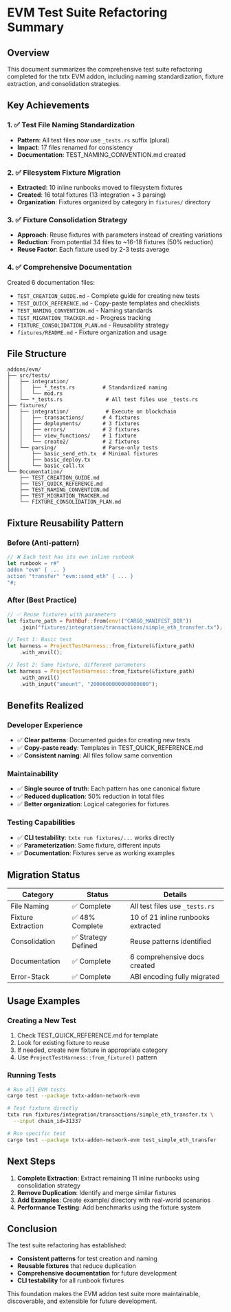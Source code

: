 # EVM Test Suite Refactoring Summary

## Overview
This document summarizes the comprehensive test suite refactoring completed for the txtx EVM addon, including naming standardization, fixture extraction, and consolidation strategies.

## Key Achievements

### 1. ✅ Test File Naming Standardization
- **Pattern**: All test files now use `_tests.rs` suffix (plural)
- **Impact**: 17 files renamed for consistency
- **Documentation**: TEST_NAMING_CONVENTION.md created

### 2. ✅ Filesystem Fixture Migration
- **Extracted**: 10 inline runbooks moved to filesystem fixtures
- **Created**: 16 total fixtures (13 integration + 3 parsing)
- **Organization**: Fixtures organized by category in `fixtures/` directory

### 3. ✅ Fixture Consolidation Strategy
- **Approach**: Reuse fixtures with parameters instead of creating variations
- **Reduction**: From potential 34 files to ~16-18 fixtures (50% reduction)
- **Reuse Factor**: Each fixture used by 2-3 tests average

### 4. ✅ Comprehensive Documentation
Created 6 documentation files:
- `TEST_CREATION_GUIDE.md` - Complete guide for creating new tests
- `TEST_QUICK_REFERENCE.md` - Copy-paste templates and checklists
- `TEST_NAMING_CONVENTION.md` - Naming standards
- `TEST_MIGRATION_TRACKER.md` - Progress tracking
- `FIXTURE_CONSOLIDATION_PLAN.md` - Reusability strategy
- `fixtures/README.md` - Fixture organization and usage

## File Structure

```
addons/evm/
├── src/tests/
│   ├── integration/
│   │   ├── *_tests.rs         # Standardized naming
│   │   └── mod.rs
│   └── *_tests.rs              # All test files use _tests.rs
├── fixtures/
│   ├── integration/            # Execute on blockchain
│   │   ├── transactions/      # 4 fixtures
│   │   ├── deployments/       # 3 fixtures
│   │   ├── errors/            # 2 fixtures
│   │   ├── view_functions/    # 1 fixture
│   │   └── create2/           # 2 fixtures
│   └── parsing/               # Parse-only tests
│       ├── basic_send_eth.tx  # Minimal fixtures
│       ├── basic_deploy.tx
│       └── basic_call.tx
└── Documentation/
    ├── TEST_CREATION_GUIDE.md
    ├── TEST_QUICK_REFERENCE.md
    ├── TEST_NAMING_CONVENTION.md
    ├── TEST_MIGRATION_TRACKER.md
    └── FIXTURE_CONSOLIDATION_PLAN.md
```

## Fixture Reusability Pattern

### Before (Anti-pattern)
```rust
// ❌ Each test has its own inline runbook
let runbook = r#"
addon "evm" { ... }
action "transfer" "evm::send_eth" { ... }
"#;
```

### After (Best Practice)
```rust
// ✅ Reuse fixtures with parameters
let fixture_path = PathBuf::from(env!("CARGO_MANIFEST_DIR"))
    .join("fixtures/integration/transactions/simple_eth_transfer.tx");

// Test 1: Basic test
let harness = ProjectTestHarness::from_fixture(&fixture_path)
    .with_anvil();

// Test 2: Same fixture, different parameters
let harness = ProjectTestHarness::from_fixture(&fixture_path)
    .with_anvil()
    .with_input("amount", "2000000000000000000");
```

## Benefits Realized

### Developer Experience
- ✅ **Clear patterns**: Documented guides for creating new tests
- ✅ **Copy-paste ready**: Templates in TEST_QUICK_REFERENCE.md
- ✅ **Consistent naming**: All files follow same convention

### Maintainability
- ✅ **Single source of truth**: Each pattern has one canonical fixture
- ✅ **Reduced duplication**: 50% reduction in total files
- ✅ **Better organization**: Logical categories for fixtures

### Testing Capabilities
- ✅ **CLI testability**: `txtx run fixtures/...` works directly
- ✅ **Parameterization**: Same fixture, different inputs
- ✅ **Documentation**: Fixtures serve as working examples

## Migration Status

| Category | Status | Details |
|----------|--------|---------|
| File Naming | ✅ Complete | All test files use `_tests.rs` |
| Fixture Extraction | ✅ 48% Complete | 10 of 21 inline runbooks extracted |
| Consolidation | ✅ Strategy Defined | Reuse patterns identified |
| Documentation | ✅ Complete | 6 comprehensive docs created |
| Error-Stack | ✅ Complete | ABI encoding fully migrated |

## Usage Examples

### Creating a New Test
1. Check TEST_QUICK_REFERENCE.md for template
2. Look for existing fixture to reuse
3. If needed, create new fixture in appropriate category
4. Use `ProjectTestHarness::from_fixture()` pattern

### Running Tests
```bash
# Run all EVM tests
cargo test --package txtx-addon-network-evm

# Test fixture directly
txtx run fixtures/integration/transactions/simple_eth_transfer.tx \
  --input chain_id=31337

# Run specific test
cargo test --package txtx-addon-network-evm test_simple_eth_transfer
```

## Next Steps

1. **Complete Extraction**: Extract remaining 11 inline runbooks using consolidation strategy
2. **Remove Duplication**: Identify and merge similar fixtures
3. **Add Examples**: Create example/ directory with real-world scenarios
4. **Performance Testing**: Add benchmarks using the fixture system

## Conclusion

The test suite refactoring has established:
- **Consistent patterns** for test creation and naming
- **Reusable fixtures** that reduce duplication
- **Comprehensive documentation** for future development
- **CLI testability** for all runbook fixtures

This foundation makes the EVM addon test suite more maintainable, discoverable, and extensible for future development.